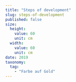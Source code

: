 ```yaml
---
title: "Steps of development"
slug: steps-of-development
published: false
size:
  height:
    value: 60
    unit: cm
  width:
    value: 60
    unit: cm
date: 2019
taxonomy:
  tag:
    - "Farbe auf Gold"
---
```

